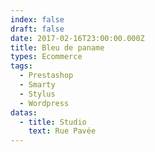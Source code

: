 ```yaml
---
index: false
draft: false
date: 2017-02-16T23:00:00.000Z
title: Bleu de paname
types: Ecommerce
tags:
  - Prestashop
  - Smarty
  - Stylus
  - Wordpress
datas:
  - title: Studio
    text: Rue Pavée
---
```

